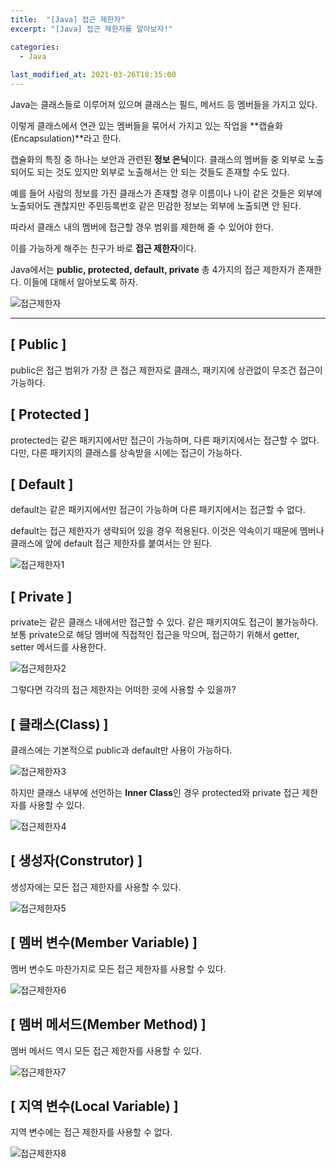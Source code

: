 ```yaml
---
title:  "[Java] 접근 제한자"
excerpt: "[Java] 접근 제한자를 알아보자!"

categories:
  - Java
  
last_modified_at: 2021-03-26T18:35:00
---
```


Java는 클래스들로 이루어져 있으며 클래스는 필드, 메서드 등 멤버들을 가지고 있다.  

이렇게 클래스에서 연관 있는 멤버들을 묶어서 가지고 있는 작업을 **캡슐화(Encapsulation)**라고 한다.  

캡슐화의 특징 중 하나는 보안과 관련된 **정보 은닉**이다. 클래스의 멤버들 중 외부로 노출되어도 되는 것도 있지만 외부로 노출해서는 안 되는 것들도 존재할 수도 있다.  

예를 들어 사람의 정보를 가진 클래스가 존재할 경우 이름이나 나이 같은 것들은 외부에 노출되어도 괜찮지만 주민등록번호 같은 민감한 정보는 외부에 노출되면 안 된다.  

따라서 클래스 내의 멤버에 접근할 경우 범위를 제한해 줄 수 있어야 한다.  

이를 가능하게 해주는 친구가 바로 **접근 제한자**이다.  

Java에서는 **public, protected, default, private** 총 4가지의 접근 제한자가 존재한다. 이들에 대해서 알아보도록 하자.  

![접근제한자](https://user-images.githubusercontent.com/53072057/112577892-9db30500-8e38-11eb-8bfc-237515022525.JPG)  

*****

<h2>[ Public ]</h2>  

public은 접근 범위가 가장 큰 접근 제한자로 클래스, 패키지에 상관없이 무조건 접근이 가능하다.  


<h2>[ Protected ]</h2>  

protected는 같은 패키지에서만 접근이 가능하며, 다른 패키지에서는 접근할 수 없다.  
다만, 다른 패키지의 클래스를 상속받을 시에는 접근이 가능하다.  


<h2>[ Default ]</h2>  

default는 같은 패키지에서만 접근이 가능하며 다른 패키지에서는 접근할 수 없다.  

default는 접근 제한자가 생략되어 있을 경우 적용된다. 이것은 약속이기 때문에 멤버나 클래스에 앞에 default 접근 제한자를 붙여서는 안 된다.  

![접근제한자1](https://user-images.githubusercontent.com/53072057/112577899-9ee43200-8e38-11eb-8b05-f34e92c2d790.JPG)  


<h2>[ Private ]</h2>  

private는 같은 클래스 내에서만 접근할 수 있다. 같은 패키지여도 접근이 불가능하다.  
보통 private으로 해당 멤버에 직접적인 접근을 막으며, 접근하기 위해서 getter, setter 메서드를 사용한다.  

![접근제한자2](https://user-images.githubusercontent.com/53072057/112577900-9ee43200-8e38-11eb-875c-cbb5311a5209.JPG)  



그렇다면 각각의 접근 제한자는 어떠한 곳에 사용할 수 있을까?  

<h2>[ 클래스(Class) ]</h2>  

클래스에는 기본적으로 public과 default만 사용이 가능하다.  

![접근제한자3](https://user-images.githubusercontent.com/53072057/112577902-9f7cc880-8e38-11eb-9bd8-902e22cd8469.JPG)  

하지만 클래스 내부에 선언하는 **Inner Class**인 경우 protected와 private 접근 제한자를 사용할 수 있다.  

![접근제한자4](https://user-images.githubusercontent.com/53072057/112577903-9f7cc880-8e38-11eb-9261-338d0a71ee16.JPG)  


<h2>[ 생성자(Construtor) ]</h2>  

생성자에는 모든 접근 제한자를 사용할 수 있다.  

![접근제한자5](https://user-images.githubusercontent.com/53072057/112577905-a0155f00-8e38-11eb-899e-fa7888951eca.JPG)  


<h2>[ 멤버 변수(Member Variable) ]</h2>  

멤버 변수도 마찬가지로 모든 접근 제한자를 사용할 수 있다.  

![접근제한자6](https://user-images.githubusercontent.com/53072057/112577908-a0155f00-8e38-11eb-9884-95d12b3e8cd9.JPG)  


<h2>[ 멤버 메서드(Member Method) ]</h2>  

멤버 메서드 역시 모든 접근 제한자를 사용할 수 있다.  

![접근제한자7](https://user-images.githubusercontent.com/53072057/112577909-a0adf580-8e38-11eb-9048-5dfe153d6f9b.JPG)  


<h2>[ 지역 변수(Local Variable) ]</h2>  

지역 변수에는 접근 제한자를 사용할 수 없다.  

![접근제한자8](https://user-images.githubusercontent.com/53072057/112577910-a0adf580-8e38-11eb-9d71-32b069f07df0.JPG)  

